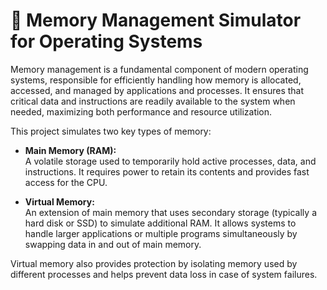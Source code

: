 # 💾 Memory Management Simulator for Operating Systems

Memory management is a fundamental component of modern operating systems, responsible for efficiently handling how memory is allocated, accessed, and managed by applications and processes. It ensures that critical data and instructions are readily available to the system when needed, maximizing both performance and resource utilization.

This project simulates two key types of memory:

- **Main Memory (RAM):**  
  A volatile storage used to temporarily hold active processes, data, and instructions. It requires power to retain its contents and provides fast access for the CPU.

- **Virtual Memory:**  
  An extension of main memory that uses secondary storage (typically a hard disk or SSD) to simulate additional RAM. It allows systems to handle larger applications or multiple programs simultaneously by swapping data in and out of main memory.

Virtual memory also provides protection by isolating memory used by different processes and helps prevent data loss in case of system failures.
